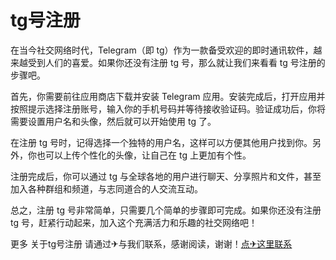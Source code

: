 # tg号注册

在当今社交网络时代，Telegram（即 tg）作为一款备受欢迎的即时通讯软件，越来越受到人们的喜爱。如果你还没有注册 tg 号，那么就让我们来看看 tg 号注册的步骤吧。

首先，你需要前往应用商店下载并安装 Telegram 应用。安装完成后，打开应用并按照提示选择注册账号，输入你的手机号码并等待接收验证码。验证成功后，你将需要设置用户名和头像，然后就可以开始使用 tg 了。

在注册 tg 号时，记得选择一个独特的用户名，这样可以方便其他用户找到你。另外，你也可以上传个性化的头像，让自己在 tg 上更加有个性。

注册完成后，你可以通过 tg 与全球各地的用户进行聊天、分享照片和文件，甚至加入各种群组和频道，与志同道合的人交流互动。

总之，注册 tg 号非常简单，只需要几个简单的步骤即可完成。如果你还没有注册 tg 号，赶紧行动起来，加入这个充满活力和乐趣的社交网络吧！

更多 关于tg号注册 请通过✈与我们联系，感谢阅读，谢谢！[点✈这里联系](https://t.me/jsksbsjsjp)